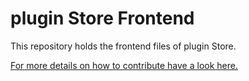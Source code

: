 # plugin Store Frontend

This repository holds the frontend files of plugin Store.

[For more details on how to contribute have a look here.](https://plugin.vioneta.com/docs/developer/frontend)